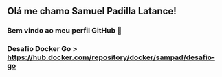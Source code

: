 ## Olá me chamo Samuel Padilla Latance!
### Bem vindo ao meu perfil GitHub 👋

### Desafio Docker Go > https://hub.docker.com/repository/docker/sampad/desafio-go